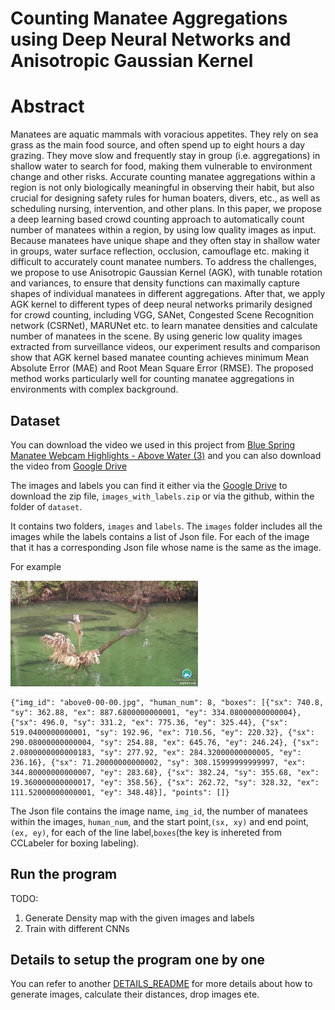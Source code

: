 # Counting Manatee Aggregations using Deep Neural Networks and Anisotropic Gaussian Kernel


# Abstract
Manatees are aquatic mammals with voracious appetites. They rely on sea grass as the main food source, and often spend up to eight hours a day grazing. They move slow and frequently stay in group (i.e. aggregations) in shallow water to search for food, making them vulnerable to environment change and other risks. Accurate counting manatee aggregations within a region is not only biologically meaningful in observing their habit, but also crucial for designing safety rules for human boaters, divers, etc., as well as scheduling nursing, intervention, and other plans. In this paper, we propose a deep learning based crowd counting approach to automatically count number of manatees within a region, by using low quality images as input. Because manatees have unique shape and they often stay in shallow water in groups, water surface reflection, occlusion, camouflage etc. making it difficult to accurately count manatee numbers. To address the challenges, we propose to use Anisotropic Gaussian Kernel (AGK), with tunable rotation and variances, to ensure that density functions can maximally capture shapes of individual manatees in different aggregations. After that, we apply AGK kernel to different types of deep neural networks primarily designed for crowd counting, including VGG, SANet, Congested Scene Recognition network (CSRNet), MARUNet etc. to learn manatee densities and calculate number of manatees in the scene. By using generic low quality images extracted from surveillance videos, our experiment results and comparison show that AGK kernel based manatee counting achieves minimum Mean Absolute Error (MAE) and Root Mean Square Error (RMSE). The proposed method works particularly well for counting manatee aggregations in environments with complex background. 


## Dataset

You can download the video we used in this project from [Blue Spring Manatee Webcam Highlights - Above Water (3)](https://www.youtube.com/watch?v=KEIDm1S8qmk&t=2676s) and you can also download the video from [Google Drive](https://drive.google.com/drive/folders/1_VNmEzw0PDOJD07m4ApQ-Zcov_wHcp92?usp=sharing)

The images and labels you can find it either via the [Google Drive](https://drive.google.com/drive/folders/1_VNmEzw0PDOJD07m4ApQ-Zcov_wHcp92) to download the zip file, `images_with_labels.zip` or via the github, within the folder of `dataset`.

It contains two folders, `images` and `labels`. The `images` folder includes all the images while the labels contains a list of Json file. For each of the image that it has a corresponding Json file whose name is the same as the image.

For example
<p float="left">
  <img src="./samples/above0-00-00.jpg" width="300" />
</p>

```
{"img_id": "above0-00-00.jpg", "human_num": 8, "boxes": [{"sx": 740.8, "sy": 362.88, "ex": 887.6800000000001, "ey": 334.08000000000004}, {"sx": 496.0, "sy": 331.2, "ex": 775.36, "ey": 325.44}, {"sx": 519.0400000000001, "sy": 192.96, "ex": 710.56, "ey": 220.32}, {"sx": 290.08000000000004, "sy": 254.88, "ex": 645.76, "ey": 246.24}, {"sx": 2.0800000000000183, "sy": 277.92, "ex": 284.32000000000005, "ey": 236.16}, {"sx": 71.20000000000002, "sy": 308.15999999999997, "ex": 344.80000000000007, "ey": 283.68}, {"sx": 382.24, "sy": 355.68, "ex": 19.360000000000017, "ey": 358.56}, {"sx": 262.72, "sy": 328.32, "ex": 111.52000000000001, "ey": 348.48}], "points": []}
```

The Json file contains the image name, `img_id`, the number of manatees within the images, `human_num`, and the start point,`(sx, xy)` and end point, `(ex, ey)`, for each of the line label,`boxes`(the key is inhereted from CCLabeler for boxing labeling).

## Run the program

TODO:
1. Generate Density map with the given images and labels
2. Train with different CNNs


## Details to setup the program one by one
You can refer to another [DETAILS_README](DETAILS_README.md) for more details about how to generate images, calculate their distances, drop images ete.